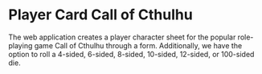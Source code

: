 # Player Card Call of Cthulhu
The web application creates a player character sheet for the popular
role-playing game Call of Cthulhu through a form. Additionally, we have
the option to roll a 4-sided, 6-sided, 8-sided, 10-sided, 12-sided,
or 100-sided die.
